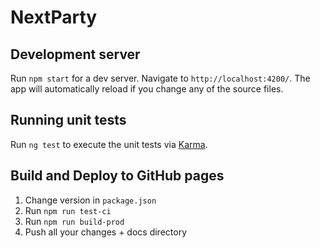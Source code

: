 # NextParty
## Development server

Run `npm start` for a dev server. Navigate to `http://localhost:4200/`. The app will automatically reload if you change any of the source files.

## Running unit tests

Run `ng test` to execute the unit tests via [Karma](https://karma-runner.github.io).

## Build and Deploy to GitHub pages

1. Change version in `package.json`
1. Run `npm run test-ci`
1. Run `npm run build-prod`
1. Push all your changes + docs directory
